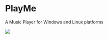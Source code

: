 # PlayMe

A Music Player for Windows and Linux platforms

<img src="https://github.com/UdithaIshan/play-me/blob/ee44fb9321ba96b674c5b36eeffc173da3395ec1/screenshots/Play%20me.gif">



